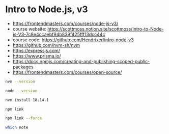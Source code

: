 # Intro to Node.js, v3

* <https://frontendmasters.com/courses/node-js-v3/>
* course website: <https://scottmoss.notion.site/scottmoss/Intro-to-Node-js-V3-7c8e4ccaebf94b839f425fff13dcc44c>
* course code: <https://github.com/Hendrixer/intro-node-v3>
* <https://github.com/nvm-sh/nvm>
* <https://expressjs.com/>
* <https://www.prisma.io/>
* <https://docs.npmjs.com/creating-and-publishing-scoped-public-packages>
* <https://frontendmasters.com/courses/open-source/>

```bash
nvm --version

node --version

nvm install 18.14.1
```

```bash
npm link

npm link --force

which note
```